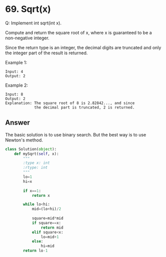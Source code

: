 # 69. Sqrt(x)
Q: Implement int sqrt(int x).

Compute and return the square root of x, where x is guaranteed to be a non-negative integer.

Since the return type is an integer, the decimal digits are truncated and only the integer part of the result is returned.

Example 1:
```
Input: 4
Output: 2
```
Example 2:
```
Input: 8
Output: 2
Explanation: The square root of 8 is 2.82842..., and since 
             the decimal part is truncated, 2 is returned.
```
## Answer
The basic solution is to use binary search. But the best way is to use Newton's method.
```python
class Solution(object):
    def mySqrt(self, x):
        """
        :type x: int
        :rtype: int
        """
        lo=1
        hi=x
        
        if x==1:
            return x

        while lo<hi:
            mid=(lo+hi)/2
            
            square=mid*mid
            if square==x:
                return mid
            elif square<x:
                lo=mid+1
            else:
                hi=mid
        return lo-1
```